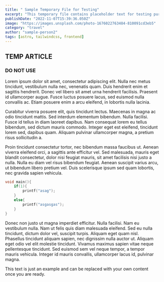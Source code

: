 ```yaml
---
title: " Sample Temporary File for Testing"
excerpt: "This temporary file contains placeholder text for testing purposes. It can be used as a starting point for a variety of applications, such as testing the formatting of a document or website, or for trying out different tools and software programs. The text is just an example and can be replaced with your own content once you are ready. Use this file as a template to help streamline your testing process and make your work more efficient."
publishDate: "2022-11-07T15:39:36.050Z"
image: "https://images.unsplash.com/photo-1676022763484-810091cd3eb5"
category: "travel"
author: "sample-person2"
tags: [astro, tailwindcss, frontend]
---
```

## TEMP ARTICLE
### DO NOT USE

Lorem ipsum dolor sit amet, consectetur adipiscing elit. Nulla nec metus tincidunt, vestibulum nulla nec, venenatis quam. Duis hendrerit enim et sagittis hendrerit. Donec vel libero sit amet urna hendrerit facilisis. Praesent id ullamcorper augue. Fusce luctus posuere lacus, sed euismod nulla convallis ac. Etiam posuere enim a arcu eleifend, in lobortis nulla lacinia.

Curabitur viverra posuere elit, quis tincidunt lectus. Maecenas in magna ac odio tincidunt mattis. Sed interdum elementum bibendum. Nulla facilisi. Fusce id tellus in diam laoreet dapibus. Nam consequat lorem eu tellus bibendum, sed dictum mauris commodo. Integer eget est eleifend, tincidunt lorem sed, dapibus quam. Aliquam pulvinar ullamcorper magna, a pretium risus sollicitudin a.

Proin tincidunt consectetur tortor, nec bibendum massa faucibus ut. Aenean viverra eleifend orci, a sagittis ante efficitur vel. Sed malesuada, mauris eget blandit consectetur, dolor nisi feugiat mauris, sit amet facilisis nisi justo a nulla. Nulla eu diam vel risus bibendum feugiat. Aenean suscipit varius arcu, ut bibendum libero pretium vel. Duis scelerisque ipsum sed quam lobortis, nec gravida sapien vehicula.

```c
void main(){
    if(1){
        printf("asag");
    }
    else{
        printf("asgasgas");
    }
}
```

Donec non justo ut magna imperdiet efficitur. Nulla facilisi. Nam eu vestibulum nulla. Nam ut felis quis diam malesuada eleifend. Sed eu nulla tincidunt, dictum dolor vel, suscipit turpis. Aliquam eget quam nisl. Phasellus tincidunt aliquam sapien, nec dignissim nulla auctor ut. Aliquam eget odio vel elit molestie tincidunt. Vivamus maximus sapien vitae neque pellentesque tincidunt. Sed euismod sem vel neque tempor, a tempor mauris vehicula. Integer id mauris convallis, ullamcorper lacus id, pulvinar magna.

This text is just an example and can be replaced with your own content once you are ready.